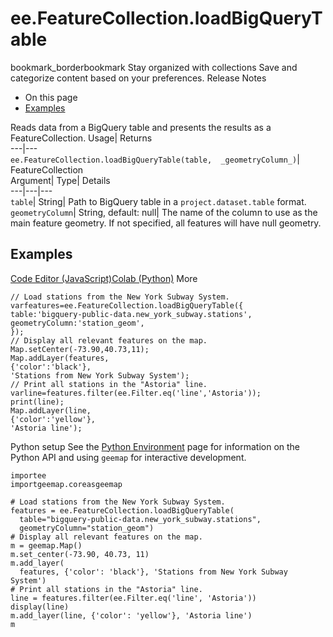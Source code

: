  
#  ee.FeatureCollection.loadBigQueryTable 
bookmark_borderbookmark Stay organized with collections  Save and categorize content based on your preferences.
Release Notes 
  * On this page
  * [Examples](https://developers.google.com/earth-engine/apidocs/ee-featurecollection-loadbigquerytable#examples)


Reads data from a BigQuery table and presents the results as a FeatureCollection. 
Usage| Returns  
---|---  
`ee.FeatureCollection.loadBigQueryTable(table,  _geometryColumn_)`| FeatureCollection  
Argument| Type| Details  
---|---|---  
`table`| String| Path to BigQuery table in a `project.dataset.table` format.  
`geometryColumn`| String, default: null| The name of the column to use as the main feature geometry. If not specified, all features will have null geometry.  
## Examples
[Code Editor (JavaScript)](https://developers.google.com/earth-engine/apidocs/ee-featurecollection-loadbigquerytable#code-editor-javascript-sample)[Colab (Python)](https://developers.google.com/earth-engine/apidocs/ee-featurecollection-loadbigquerytable#colab-python-sample) More
```
// Load stations from the New York Subway System.
varfeatures=ee.FeatureCollection.loadBigQueryTable({
table:'bigquery-public-data.new_york_subway.stations',
geometryColumn:'station_geom',
});
// Display all relevant features on the map.
Map.setCenter(-73.90,40.73,11);
Map.addLayer(features,
{'color':'black'},
'Stations from New York Subway System');
// Print all stations in the "Astoria" line.
varline=features.filter(ee.Filter.eq('line','Astoria'));
print(line);
Map.addLayer(line,
{'color':'yellow'},
'Astoria line');
```
Python setup
See the [ Python Environment](https://developers.google.com/earth-engine/guides/python_install) page for information on the Python API and using `geemap` for interactive development.
```
importee
importgeemap.coreasgeemap
```
```
# Load stations from the New York Subway System.
features = ee.FeatureCollection.loadBigQueryTable(
  table="bigquery-public-data.new_york_subway.stations",
  geometryColumn="station_geom")
# Display all relevant features on the map.
m = geemap.Map()
m.set_center(-73.90, 40.73, 11)
m.add_layer(
  features, {'color': 'black'}, 'Stations from New York Subway System')
# Print all stations in the "Astoria" line.
line = features.filter(ee.Filter.eq('line', 'Astoria'))
display(line)
m.add_layer(line, {'color': 'yellow'}, 'Astoria line')
m
```

